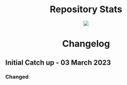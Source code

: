 <h1 align="center" id="heading">Repository Stats</h1>

<p align="center">
  <a href="https://iThieler.github.io/Cloud/">
    <img src="https://github-readme-stats.vercel.app/api/pin?username=iThieler&repo=Cloud1&theme=dark" />
  </a>
</p>

<h1 align="center" id="heading">Changelog</h1>

## Initial Catch up - 03 March 2023
 
### Changed
